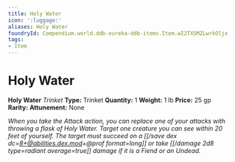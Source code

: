```yaml
---
title: Holy Water
icon: ':luggage:'
aliases: Holy Water
foundryId: Compendium.world.ddb-eureka-ddb-items.Item.wI2TX5MZLwrkOljx
tags:
- Item
---
```


# Holy Water

**Holy Water**
_Trinket_
**Type:** Trinket
**Quantity:** 1
**Weight:** 1 lb
**Price:** 25 gp
**Rarity:** 
**Attunement:** None

*When you take the Attack action, you can replace one of your attacks with throwing a flask of Holy Water. Target one creature you can see within 20 feet of yourself. The target must succeed on a [[/save dex dc=8+@abilities.dex.mod+@prof  format=long]] or take  [[/damage 2d8 type=radiant average=true]] damage if it is a Fiend or an Undead.*